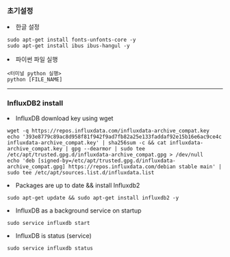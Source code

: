<h3>초기설정</h3>

<li>한글 설정</li>

```
sudo apt-get install fonts-unfonts-core -y
sudo apt-get install ibus ibus-hangul -y
```

<li>파이썬 파일 실행</li>

```
<터미널 python 실행>
python [FILE_NAME]
```

<hr>

<h3>InfluxDB2 install</h3>
<li>InfluxDB download key using wget</li>

```
wget -q https://repos.influxdata.com/influxdata-archive_compat.key
echo '393e8779c89ac8d958f81f942f9ad7fb82a25e133faddaf92e15b16e6ac9ce4c influxdata-archive_compat.key' | sha256sum -c && cat influxdata-archive_compat.key | gpg --dearmor | sudo tee /etc/apt/trusted.gpg.d/influxdata-archive_compat.gpg > /dev/null
echo 'deb [signed-by=/etc/apt/trusted.gpg.d/influxdata-archive_compat.gpg] https://repos.influxdata.com/debian stable main' | sudo tee /etc/apt/sources.list.d/influxdata.list
```

<li>Packages are up to date && install Influxdb2</li>

```
sudo apt-get update && sudo apt-get install influxdb2 -y
```

<li>InfluxDB as a background service on startup</li>

```
sudo service influxdb start
```

<li>InfluxDB is status (service)</li>

```
sudo service influxdb status
```
